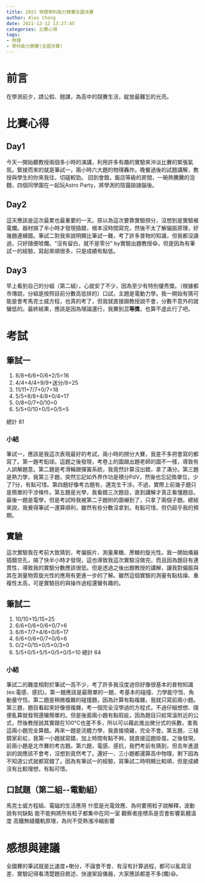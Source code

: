 ```yaml
---
title: 2021 物理學科能力競賽全國決賽
author: Alex Cheng
date: 2021-12-12 13:27:45
categories: 比賽心得
tags:
- 物理 
- 學科能力競賽(全國決賽) 
---
```

# 前言
在學測前夕，請公假、翹課，為高中的競賽生活，綻放最難忘的光亮。
<!--more-->
# 比賽心得
## Day1
今天一開始聽教授兩個多小時的演講，利用許多有趣的實驗來沖淡比賽的緊張氣氛。緊接而來的就是筆試一，兩小時六大題的物理轟炸。晚餐過後的試題講解，教授與學生的你來我往，切磋較勁。
回到會館，飯店等級的房間，一碗熱騰騰的泡麵，四個同學圍在一起玩Astro Party，將學測的陰霾拋諸腦後。

## Day2
這天應該是這次最累也最重要的一天。原以為這次要靠實驗撈分，沒想到是實驗被電爛。器材搞了半小時才發現插錯，根本沒時間寫完，然後不太了解偏振原理，好幾題連續錯。筆試二對我來說明顯比筆試一難，考了許多普物的知識，但我都沒讀過，只好隨便唬爛。“沒有留白，就不是零分” by實驗出題教授😄。但是因為有筆試一的經驗，寫起來順很多，只是成績有點低。

## Day3
早上看到自己的分組（第二組），心就安了不少，因為至少有特別優秀獎。（根據都市傳說，分組是按照目前分數高低排的）口試，主題是電動力學。我一開始有猜可能是會考馬克士威方程，也真的考了，但我就直接跟教授說不會，分數不意外的就蠻低的。最終結果，應該是因為理論還行，我賽到**三等獎**，也算不虛此行了吧。


# 考試

## 筆試一
1. 8/8+6/6+0/6+2/5=16
2. 4/4+4/4+9/9+送分/8=25
3. 11/11+7/7+0/7=18
4. 5/5+8/8+4/8+0/4=17
5. 0/8+0/7+0/10=0
6. 5/5+0/10+0/5+0/5=5

總計 81

### 小結
筆試一，應該是我這次表現最好的考試，兩小時的撈分大賽，我差不多把會寫的都寫了。第一題考鉛球。這題之後發現，考卷上的圖跟出題老師的圖不一樣，導致有人誤解題意。第二題是考滑輪跟彈簧系統，我竟然計算沒出錯，拿了滿分。第三題是熱力學，我第三子題，突然忘記如外界作功是積分PdV，然後也忘記換單位，少了7分，有點可惜。第四題好像考古題有，邁克生干涉。不過，實際上前幾子題只是簡單的干涉條件。第五題是光學，我看錯三次題目，直到講解才真正看懂題目。最後一題是電學，但是考試時我被第二子題附的圖嚇到了，只拿了兩個子題。總結來說，我覺得筆試一還算順利，雖然有些分數沒拿到，有點可惜，但仍超乎我的預期。

## 實驗
這次實驗我在考前大致猜到，考偏振片、測量果糖、蔗糖的旋光性。我一開始儀器插錯空孔，搞了快半小時才發現，這也導致我這次實驗沒做完，而且因為題目有連貫性，導致我的實驗分數應該很低。但是透過之後出題教授的講解，讓我對偏振與其在測量物質旋光性的應用有更進一步的了解。雖然這個實驗的測量有點枯燥、重複性太高，可是實驗目的與操作過程還蠻有趣的。

## 筆試二
1. 10/10+15/15=25
2. 6/6+0/6+0/6+0/7=6
3. 6/6+7/7+4/6+0/6=17
4. 6/6+0/6+0/7+0/6=6
5. 0/2+0/15+0/5+0/3=0
6. 5/5+0/5+5/5+0/5+0/5=10
總計 64

### 小結
筆試二的難度相對於筆試一高不少，考了許多我沒度過但好像很基本的普物知識(ex:電感、感抗)。第一題應該是最簡單的一題，考基本的碰撞、力學能守恆、角動量守恆。第二題是稍微複雜的碰撞題，因為計算有點複雜，我就只寫前兩小題。第三題，題目看起來好像很複雜，考一個完全沒學過的方程式，不過仔細想想、隨便亂算就發現還蠻簡單的。但是後面兩小題有點瑕疵，因為題目只給常溫附近的公式，然後教授說其實跟在100°C也差不多，所以可以藉此推出微分式的係數，害我這兩小題完全算錯。再來一題是流體力學，我直接燒雞，完全不會。第五題，三稜鏡家彩虹，我第一小題就寫錯，加上時間有點不夠，就直接這題掛蛋。之後發現，前兩小題是北市賽的考古題。第六題，電感、感抗，我們考前有猜到，但去年進選訓的說應該不會考，沒想到竟然考了。還好一、三小題都還算高中物理，剩下因為不知道公式就都寫錯了。因為有筆試一的經驗，寫筆試二時明顯比較順，但是成績沒有比較理想，有點可惜。

## 口試題（第二組--電動組）
馬克士威方程組、電磁的生活應用
什麼是光電效應、為何要用粒子說解釋，波動說有何缺點
能不能夠將所有粒子都集中在同一室
觀察者座標系是否會影響氣體溫度
高鐵無縫鐵軌原理，為何不受熱漲冷縮影響

# 感想與建議
全國賽的筆試就是比速度+喇分，不論會不會、有沒有計算過程，都可以亂寫沒差、實驗記得看清楚題目敘述、快速架設儀器，大家應該都差不多(爛)😆。

